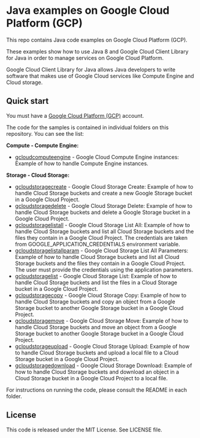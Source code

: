 # Java examples on Google Cloud Platform (GCP)

This repo contains Java code examples on Google Cloud Platform (GCP).

These examples show how to use Java 8 and Google Cloud Client Library for Java in order to manage services on Google Cloud Platform.

Google Cloud Client Library for Java allows Java developers to write software that makes use of Google Cloud services like Compute Engine and Cloud storage.

## Quick start

You must have a [Google Cloud Platform (GCP)](http://cloud.google.com/) account.

The code for the samples is contained in individual folders on this repository. You can see the list:

**Compute - Compute Engine:**

* [gcloudcomputeengine](/gcloudcomputeengine) - Google Cloud Compute Engine instances: Example of how to handle Compute Engine instances.

**Storage - Cloud Storage:**

* [gcloudstoragecreate](/gcloudstoragecreate) - Google Cloud Storage Create: Example of how to handle Cloud Storage buckets and
  create a new Google Storage bucket in a Google Cloud Project.
* [gcloudstoragedelete](/gcloudstoragedelete) - Google Cloud Storage Delete: Example of how to handle Cloud Storage buckets and
  delete a Google Storage bucket in a Google Cloud Project.
* [gcloudstoragelistall](/gcloudstoragelistall) - Google Cloud Storage List All: Example of how to handle Cloud Storage buckets and
  list all Cloud Storage buckets and the files they contain in a Google Cloud Project.
  The credentials are taken from GOOGLE_APPLICATION_CREDENTIALS environment variable.
* [gcloudstoragelistallparam](/gcloudstoragelistallparam) - Google Cloud Storage List All Parameters: Example of how to handle Cloud Storage buckets and
  list all Cloud Storage buckets and the files they contain in a Google Cloud Project.
  The user must provide the credentials using the application parameters.
* [gcloudstoragelist](/gcloudstoragelist) - Google Cloud Storage List: Example of how to handle Cloud Storage buckets and
  list the files in a Cloud Storage bucket in a Google Cloud Project.
* [gcloudstoragecopy](/gcloudstoragecopy) - Google Cloud Storage Copy: Example of how to handle Cloud Storage buckets and
  copy an object from a Google Storage bucket to another Google Storage bucket in a Google Cloud Project.
* [gcloudstoragemove](/gcloudstoragemove) - Google Cloud Storage Move: Example of how to handle Cloud Storage buckets and
  move an object from a Google Storage bucket to another Google Storage bucket in a Google Cloud Project.
* [gcloudstorageupload](/gcloudstorageupload) - Google Cloud Storage Upload: Example of how to handle Cloud Storage buckets and
  upload a local file to a Cloud Storage bucket in a Google Cloud Project.
* [gcloudstoragedownload](/gcloudstoragedownload) - Google Cloud Storage Download: Example of how to handle Cloud Storage buckets and
  download an object in a Cloud Storage bucket in a Google Cloud Project to a local file.

For instructions on running the code, please consult the README in each folder. 

## License

This code is released under the MIT License. See LICENSE file.